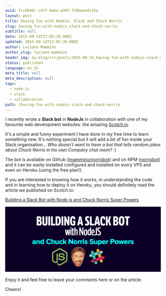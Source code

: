 ```yaml
---
uuid: fcc6040c-c47f-4aba-a397-f3dbeee9125a
layout: post
title: Having fun with NodeJs, Slack and Chuck Norris
slug: having-fun-with-nodejs-slack-and-chuck-norris
subtitle: null
date: 2015-09-14T22:05:30.000Z
updated: 2015-09-14T22:05:30.000Z
author: Luciano Mammino
author_slug: luciano-mammino
header_img: my-blog/src/posts/2015-09-14_having-fun-with-nodejs-slack-and-chuck-norris/having-fun-with-nodejs-slack-and-chuck-norris.jpg
status: published
language: en_US
meta_title: null
meta_description: null
tags:
  - node-js
  - slack
  - collaboration
path: /having-fun-with-nodejs-slack-and-chuck-norris
---
```


I recently wrote a **Slack bot** in **NodeJs** in collaboration with one of my favourite web development websites: the amazing [Scotch.io](https://scotch.io).

It's a simple and funny experiment I have done in my free time to learn something new. It's nothing special but it will add a bit of fun inside your Slack organisation... *Who doesn't want to have a bot that tells random jokes about Chuck Norris in his own Company chat room?* :)

The bot is available on Github ([lmammino/norrisbot](https://github.com/lmammino/norrisbot)) and on NPM ([norrisbot](https://www.npmjs.com/package/norrisbot)) and it can be easily installed configured and installed on every VPS and even on Heroku (using the free plan!).

If you are interested in knowing how it works, in understanding the code and in learning how to deploy it on Heroku, you should definitely read the article we published on Scotch.io:

[Building a Slack Bot with Node.js and Chuck Norris Super Powers](https://scotch.io/tutorials/building-a-slack-bot-with-node-js-and-chuck-norris-super-powers)

[![Building a Slack bot with NodeJs and Chuck Norris Super Powers](./slacker.png)](https://scotch.io/tutorials/building-a-slack-bot-with-node-js-and-chuck-norris-super-powers)

Enjoy it and feel free to leave your comments here or on the article.

Cheers!
